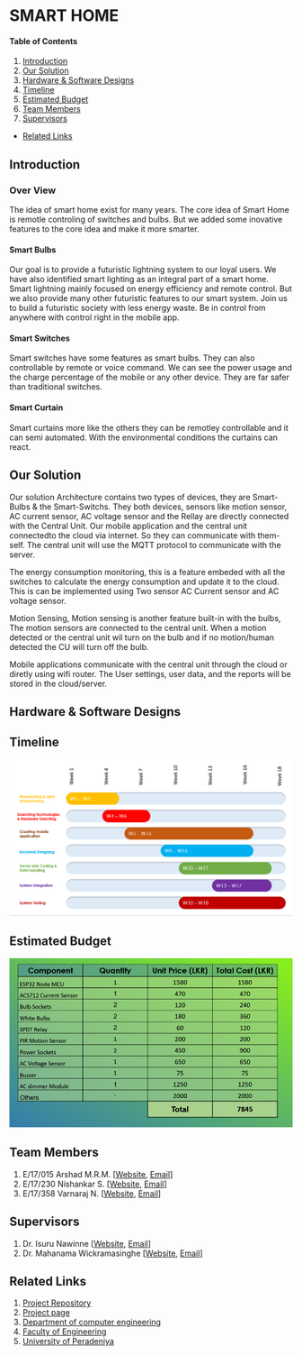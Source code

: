 
[//]: # (Please refer the instructions in below URL for the configurations)
[//]: # (https://projects.ce.pdn.ac.lk/docs/how-to-add-a-project)

# SMART HOME

#### Table of Contents
1. [Introduction](#introduction)
2. [Our Solution](#our-solution )
3. [Hardware & Software Designs](#hardware-and-software-designs)
4. [Timeline](#Timeline)
5. [Estimated Budget](#Estimated-Budget)
6. [Team Members](#team-members)
7. [Supervisors](#supervisors)
* [Related Links](#related-links)

## Introduction

### Over View
The idea of smart home exist for many years. The core idea of Smart Home is remotle controling of switches and bulbs. But we added some inovative features to the core idea
and make it more smarter.

#### Smart Bulbs

Our goal is to provide a futuristic lightning system to our loyal users. 
We have also identified smart lighting as an integral part of a smart home.
Smart lightning mainly focused on energy efficiency and remote control.
But we also provide many other futuristic features to our smart system. 
Join us to build a futuristic society with less energy waste.
Be in control from anywhere with control right in the mobile app.

#### Smart Switches

Smart switches have some features as smart bulbs. They can also controllable by remote or voice command. We can see the power usage and the charge percentage of the mobile or any other device. They are far safer than traditional switches. 

#### Smart Curtain

Smart curtains more like the others they can be remotley controllable and it can semi automated.
With the environmental conditions the curtains can react. 


## Our Solution

Our solution Architecture contains two types of devices, they are Smart-Bulbs & the Smart-Switchs. They both devices, sensors like motion sensor, AC current sensor, AC voltage sensor and the Rellay are directly connected with the Central Unit. Our mobile application and the central unit connectedto the cloud via internet. So they can communicate with them-self. The central unit will use the MQTT protocol to communicate with the server.

The energy consumption monitoring, this is a feature embeded with all the switches to calculate the energy consumption and update it to the cloud. This is can be implemented using Two sensor AC Current sensor and AC voltage sensor.

Motion Sensing, Motion sensing is another feature built-in with the bulbs, The motion sensors are connected to the central unit. When a motion detected or the central unit wil turn on the bulb and if no motion/human detected the CU will turn off the bulb.

Mobile applications communicate with the central unit through the cloud or diretly using wifi router. The User settings, user data, and the reports will be stored in the cloud/server.


## Hardware & Software Designs


## Timeline

![Timeline](docs/images/Timeline.PNG)

## Estimated Budget

![Budget](docs/images/Budget2.PNG)

## Team Members
1. E/17/015 Arshad M.R.M.  [[Website](http://www.ce.pdn.ac.lk/e17-batch/), [Email](mailto:e17015@eng.pdn.ac.lk)]
2. E/17/230 Nishankar S. [[Website](http://www.ce.pdn.ac.lk/e17-batch/), [Email](mailto:e17230@eng.pdn.ac.lk)]
3. E/17/358 Varnaraj N. [[Website](http://www.ce.pdn.ac.lk/e17-batch/), [Email](mailto:e17358@eng.pdn.ac.lk)]


## Supervisors
1. Dr. Isuru Nawinne [[Website](http://www.ce.pdn.ac.lk/academic-staff/isuru-nawinne/), [Email](mailto:isurun@eng.pdn.ac.lk)]
2. Dr. Mahanama Wickramasinghe [[Website](http://www.ce.pdn.ac.lk/2021/05/02/dr-mahanama-wickramasinghe/), [Email](mailto:mahanamaw@eng.pdn.ac.lk)]


## Related Links

1. [Project Repository](https://github.com/cepdnaclk/e17-3yp-smart-home)
2. [Project page](https://cepdnaclk.github.io/e17-3yp-smart-home)
3. [Department of computer engineering](http://ce.pdn.ac.lk)
4. [Faculty of Engineering](http://eng.pdn.ac.lk/)
5. [University of Peradeniya](https://www.pdn.ac.lk/academics/academics.php/)
